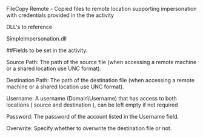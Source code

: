 FileCopy Remote - Copied files to remote location supporting impersonation with credentials provided in the the activity

DLL's to reference

SimpleImpersonation.dll

##Fields to be set in the activity.

Source Path: The path of the source file (when accessing a remote machine or a shared location use UNC format).

Destination Path: The path of the destination file (when accessing a remote machine or a shared location use UNC format).

Username: A username (Domain\Username) that has access to both locations ( source and destination ), can be left empty if not required 

Password: The password of the account listed in the Username field.

Overwrite: Specify whether to overwrite the destination file or not.

